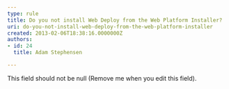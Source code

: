 ```yaml
---
type: rule
title: Do you not install Web Deploy from the Web Platform Installer?
uri: do-you-not-install-web-deploy-from-the-web-platform-installer
created: 2013-02-06T18:38:16.0000000Z
authors:
- id: 24
  title: Adam Stephensen

---
```




<span class='intro'> This field should not be null (Remove me when you edit this field). </span>




